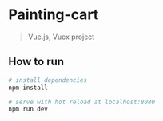 # Painting-cart

> Vue.js, Vuex project

## How to run

``` bash
# install dependencies
npm install

# serve with hot reload at localhost:8080
npm run dev